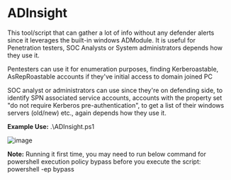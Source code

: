# ADInsight
This tool/script that can gather a lot of info without any defender alerts since it leverages the built-in windows ADModule. It is useful for Penetration testers, SOC Analysts or System administrators depends how they use it.

Pentesters can use it for enumeration purposes, finding Kerberoastable, AsRepRoastable accounts if they've initial access to domain joined PC

SOC analyst or administrators can use since they're on defending side, to identify SPN associated service accounts, accounts with the property set "do not require Kerberos pre-authentication", to get a list of their windows servers (old/new) etc., again depends how they use it.

**Example Use:**
.\ADInsight.ps1

![image](https://github.com/user-attachments/assets/de1ef86b-2420-4fbc-a0d0-e27d197392d1)


**Note:** Running it first time, you may need to run below command for powershell execution policy bypass before you execute the script:
powershell -ep bypass
